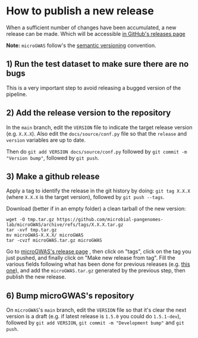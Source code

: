 # How to publish a new release

When a sufficient number of changes have been accumulated, a new release
can be made. Which will be accessible [in GitHub's releases page](https://github.com/microbial-pangenomes-lab/microGWAS/releases)

**Note:** `microGWAS` follow's the [semantic versioning](https://semver.org/) convention.

## 1) Run the test dataset to make sure there are no bugs

This is a very important step to avoid releasing a bugged version of the pipeline.

## 2) Add the release version to the repository

In the `main` branch, 
edit the `VERSION` file to indicate the target release version (e.g. `X.X.X`).
Also edit the `docs/source/conf.py` file so that the `release` and `version`
variables are up to date.

Then do `git add VERSION docs/source/conf.py` followed by `git commit -m "Version bump"`,
followed by `git push`.

## 3) Make a github release

Apply a tag to identify the release in the git history by doing: `git tag X.X.X`
(where `X.X.X` is the target version), followed by `git push --tags`.

Download (better if in an empty folder) a clean tarball of the new version:

    wget -O tmp.tar.gz https://github.com/microbial-pangenomes-lab/microGWAS/archive/refs/tags/X.X.X.tar.gz
    tar -xvf tmp.tar.gz
    mv microGWAS-X.X.X/ microGWAS
    tar -cvzf microGWAS.tar.gz microGWAS

Go to [microGWAS's release page](https://github.com/microbial-pangenomes-lab/microGWAS/releases)
, then click on "tags", click on the tag you just pushed, and finally click on
"Make new release from tag".
Fill the various fields following what has been done for previous releases
(e.g. [this one](https://github.com/microbial-pangenomes-lab/microGWAS/releases/tag/0.1.1)),
and add the `microGWAS.tar.gz` generated by the previous step, then publish the new release.

## 6) Bump microGWAS's repository

On `microGWAS`'s `main` branch, edit the `VERSION` file so that it's clear the next version
is a draft (e.g. if latest release is `1.5.0` you could do `1.5.1-dev`), followed by
`git add VERSION`, `git commit -m "Development bump"` and `git push`.
